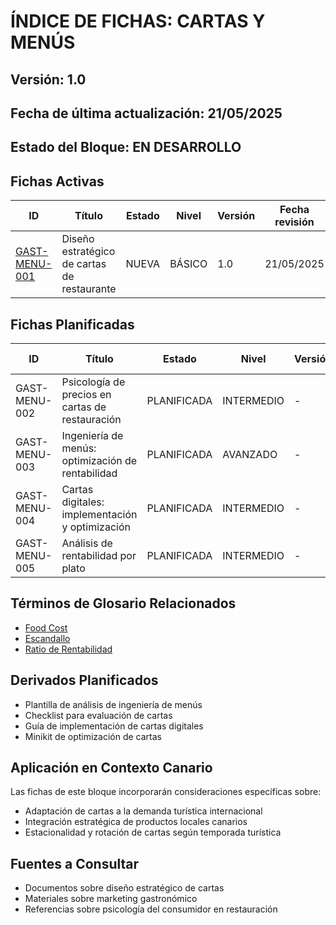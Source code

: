 # ÍNDICE DE FICHAS: CARTAS Y MENÚS

## Versión: 1.0
## Fecha de última actualización: 21/05/2025

## Estado del Bloque: EN DESARROLLO

## Fichas Activas

| ID | Título | Estado | Nivel | Versión | Fecha revisión |
|----|--------|--------|-------|---------|----------------|
| [GAST-MENU-001](./GAST-MENU-001_diseno_estrategico_cartas.md) | Diseño estratégico de cartas de restaurante | NUEVA | BÁSICO | 1.0 | 21/05/2025 |

## Fichas Planificadas

| ID | Título | Estado | Nivel | Versión | Fecha estimada |
|----|--------|--------|-------|---------|----------------|
| GAST-MENU-002 | Psicología de precios en cartas de restauración | PLANIFICADA | INTERMEDIO | - | Pendiente |
| GAST-MENU-003 | Ingeniería de menús: optimización de rentabilidad | PLANIFICADA | AVANZADO | - | Pendiente |
| GAST-MENU-004 | Cartas digitales: implementación y optimización | PLANIFICADA | INTERMEDIO | - | Pendiente |
| GAST-MENU-005 | Análisis de rentabilidad por plato | PLANIFICADA | INTERMEDIO | - | Pendiente |

## Términos de Glosario Relacionados
- [Food Cost](../04_REFERENCIAS_Y_GLOSARIO/glosario_tecnico/glosario_gastronomico.md#food-cost)
- [Escandallo](../04_REFERENCIAS_Y_GLOSARIO/glosario_tecnico/glosario_gastronomico.md#escandallo)
- [Ratio de Rentabilidad](../04_REFERENCIAS_Y_GLOSARIO/glosario_tecnico/glosario_gastronomico.md#ratio-de-rentabilidad)

## Derivados Planificados
- Plantilla de análisis de ingeniería de menús
- Checklist para evaluación de cartas
- Guía de implementación de cartas digitales
- Minikit de optimización de cartas

## Aplicación en Contexto Canario
Las fichas de este bloque incorporarán consideraciones específicas sobre:
- Adaptación de cartas a la demanda turística internacional
- Integración estratégica de productos locales canarios
- Estacionalidad y rotación de cartas según temporada turística

## Fuentes a Consultar
- Documentos sobre diseño estratégico de cartas
- Materiales sobre marketing gastronómico
- Referencias sobre psicología del consumidor en restauración
